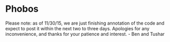 # Phobos

Please note: as of 11/30/15, we are just finishing annotation of the code and expect to post it within the next two to three days. Apologies for any inconvenience, and thanks for your patience and interest. - Ben and Tushar
